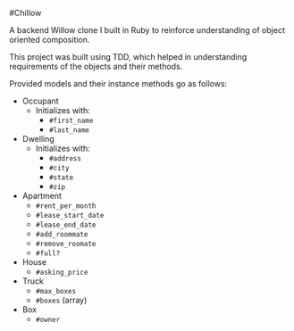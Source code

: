 #Chillow

A backend Willow clone I built in Ruby to reinforce understanding of object oriented composition.

This project was built using TDD, which helped in understanding requirements of the objects and their methods.

Provided models and their instance methods go as follows:
* Occupant
  * Initializes with:
    * `#first_name`
    * `#last_name`
* Dwelling
  * Initializes with:
    * `#address`
    * `#city`
    * `#state`
    * `#zip`
* Apartment
  * `#rent_per_month`
  * `#lease_start_date`
  * `#lease_end_date`
  * `#add_roommate`
  * `#remove_roomate`
  * `#full?`
* House
  * `#asking_price`
* Truck
  * `#max_boxes`
  * `#boxes` (array)
* Box
  * `#owner`

